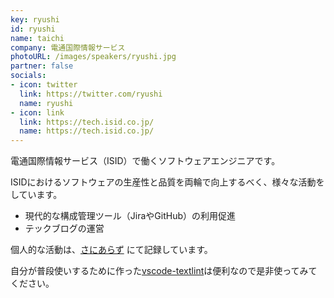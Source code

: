 ```yaml
---
key: ryushi
id: ryushi
name: taichi
company: 電通国際情報サービス
photoURL: /images/speakers/ryushi.jpg
partner: false
socials:
- icon: twitter
  link: https://twitter.com/ryushi
  name: ryushi
- icon: link
  link: https://tech.isid.co.jp/
  name: https://tech.isid.co.jp/
---
```

電通国際情報サービス（ISID）で働くソフトウェアエンジニアです。

ISIDにおけるソフトウェアの生産性と品質を両輪で向上するべく、様々な活動をしています。

* 現代的な構成管理ツール（JiraやGitHub）の利用促進
* テックブログの運営

個人的な活動は、[さにあらず](https://blog.satotaichi.info/) にて記録しています。

自分が普段使いするために作った[vscode-textlint](https://marketplace.visualstudio.com/items?itemName=taichi.vscode-textlint)は便利なので是非使ってみてください。